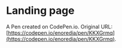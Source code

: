 # Landing page

A Pen created on CodePen.io. Original URL: [https://codepen.io/enoredia/pen/KKXGrmq](https://codepen.io/enoredia/pen/KKXGrmq).


